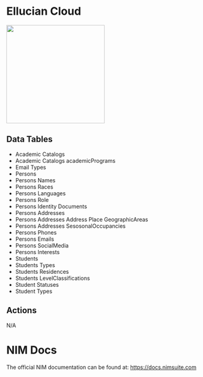 # Ellucian Cloud
<img src="https://github.com/Tools4ever-NIM/NIM-System-REST-Elucian-Cloud/assets/24281600/a7a99f2e-bd49-41c0-a778-1f201099dbaf" width="256px" />

## Data Tables
- Academic Catalogs
- Academic Catalogs academicPrograms
- Email Types
- Persons
- Persons Names
- Persons Races
- Persons Languages
- Persons Role
- Persons Identity Documents
- Persons Addresses
- Persons Addresses Address Place GeographicAreas
- Persons Addresses SesosonalOccupancies
- Persons Phones
- Persons Emails
- Persons SocialMedia
- Persons Interests
- Students
- Students Types
- Students Residences
- Students LevelClassifications
- Student Statuses
- Student Types
  


## Actions
N/A
      
# NIM Docs
The official NIM documentation can be found at: https://docs.nimsuite.com
